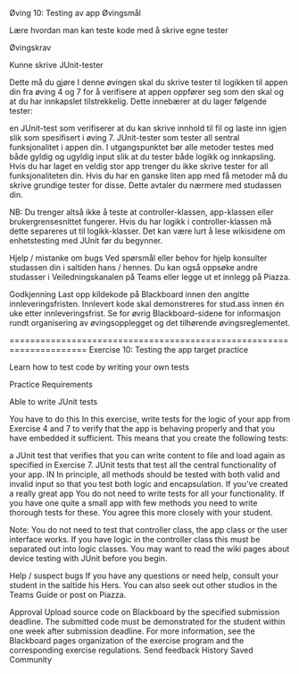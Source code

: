 
Øving 10: Testing av app
Øvingsmål

Lære hvordan man kan teste kode med å skrive egne tester

Øvingskrav

Kunne skrive JUnit-tester


Dette må du gjøre
I denne øvingen skal du skrive tester til logikken til appen din fra øving 4 og
7 for å verifisere at appen oppfører seg som den skal og at du har innkapslet
tilstrekkelig. Dette innebærer at du lager følgende tester:

en JUnit-test som verifiserer at du kan skrive innhold til fil og laste inn
igjen slik som spesifisert i øving 7.
JUnit-tester som tester all sentral funksjonalitet i appen din. I
utgangspunktet bør alle metoder testes med både gyldig og ugyldig input slik at
du tester både logikk og innkapsling. Hvis du har laget en veldig stor app
trenger du ikke skrive tester for all funksjonaliteten din. Hvis du har en
ganske liten app med få metoder må du skrive grundige tester for disse.
Dette avtaler du nærmere med studassen din.

NB: Du trenger altså ikke å teste at controller-klassen, app-klassen
eller brukergrensesnittet fungerer. Hvis du har logikk i controller-klassen
må dette separeres ut til logikk-klasser.
Det kan være lurt å lese wikisidene om enhetstesting med JUnit
før du begynner.

Hjelp / mistanke om bugs
Ved spørsmål eller behov for hjelp konsulter studassen din i saltiden
hans / hennes. Du kan også oppsøke andre studasser i Veiledningskanalen på Teams
eller legge ut et innlegg på Piazza.

Godkjenning
Last opp kildekode på Blackboard innen den angitte innleveringsfristen.
Innlevert kode skal demonstreres for stud.ass innen én uke etter
innleveringsfrist. Se for øvrig Blackboard-sidene for informasjon rundt
organisering av øvingsopplegget og det tilhørende øvingsreglementet.

=====================================================================
Exercise 10: Testing the app
target practice

Learn how to test code by writing your own tests

Practice Requirements

Able to write JUnit tests


You have to do this
In this exercise, write tests for the logic of your app from Exercise 4 and
7 to verify that the app is behaving properly and that you have embedded it
sufficient. This means that you create the following tests:

a JUnit test that verifies that you can write content to file and load
again as specified in Exercise 7.
JUnit tests that test all the central functionality of your app. IN
In principle, all methods should be tested with both valid and invalid input so that
you test both logic and encapsulation. If you've created a really great app
You do not need to write tests for all your functionality. If you have one
quite a small app with few methods you need to write thorough tests for these.
You agree this more closely with your student.

Note: You do not need to test that controller class, the app class
or the user interface works. If you have logic in the controller class
this must be separated out into logic classes.
You may want to read the wiki pages about device testing with JUnit
before you begin.

Help / suspect bugs
If you have any questions or need help, consult your student in the saltide
his Hers. You can also seek out other studios in the Teams Guide
or post on Piazza.

Approval
Upload source code on Blackboard by the specified submission deadline.
The submitted code must be demonstrated for the student within one week after
submission deadline. For more information, see the Blackboard pages
organization of the exercise program and the corresponding exercise regulations.
Send feedback
History
Saved
Community

